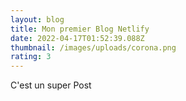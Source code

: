```yaml
---
layout: blog
title: Mon premier Blog Netlify
date: 2022-04-17T01:52:39.088Z
thumbnail: /images/uploads/corona.png
rating: 3
---
```

C'est un super Post
